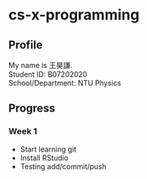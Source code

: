 # cs-x-programming

## Profile

My name is 王昊謙. <br>
Student ID: B07202020 <br>
School/Department: NTU Physics <br>


## Progress

### Week 1

- Start learning git
- Install RStudio
- Testing add/commit/push

